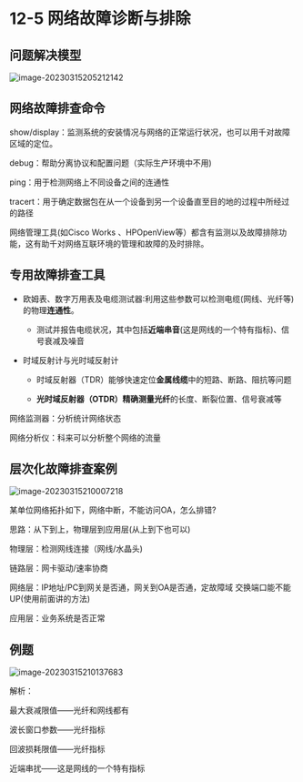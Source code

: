 # 12-5 网络故障诊断与排除

## 问题解决模型

![image-20230315205212142](https://img.yatjay.top/md/image-20230315205212142.png)

## 网络故障排查命令

show/display：监测系统的安装情况与网络的正常运行状况，也可以用千对故障区域的定位。

debug：帮助分离协议和配置问题（实际生产环境中不用)

ping：用于检测网络上不同设备之间的连通性

tracert：用于确定数据包在从一个设备到另一个设备直至目的地的过程中所经过的路径



网络管理工具(如Cisco Works 、HPOpenView等）都含有监测以及故障排除功能，这有助千对网络互联环境的管理和故障的及时排除。

## 专用故障排查工具

- 欧姆表、数字万用表及电缆测试器∶利用这些参数可以检测电缆(网线、光纤等)的物理**连通性**。
  - 测试并报告电缆状况，其中包括**近端串音**(这是网线的一个特有指标)、信号衰减及噪音

- 时域反射计与光时域反射计

  - 时域反射器（TDR）能够快速定位**金属线缆**中的短路、断路、阻抗等问题

  - **光时域反射器（OTDR）**精确测量**光纤**的长度、断裂位置、信号衰减等



网络监测器：分析统计网络状态

网络分析仪：科来可以分析整个网络的流量

## 层次化故障排查案例

![image-20230315210007218](https://img.yatjay.top/md/image-20230315210007218.png)

某单位网络拓扑如下，网络中断，不能访问OA，怎么排错?

思路：从下到上，物理层到应用层(从上到下也可以)

物理层：检测网线连接（网线/水晶头)

链路层：网卡驱动/速率协商

网络层：IP地址/PC到网关是否通，网关到OA是否通，定故障域
					交换端口能不能UP(使用前面讲的方法)

应用层：业务系统是否正常

## 例题

![image-20230315210137683](https://img.yatjay.top/md/image-20230315210137683.png)

解析：

最大衰减限值——光纤和网线都有

波长窗口参数——光纤指标

回波损耗限值——光纤指标

近端串扰——这是网线的一个特有指标